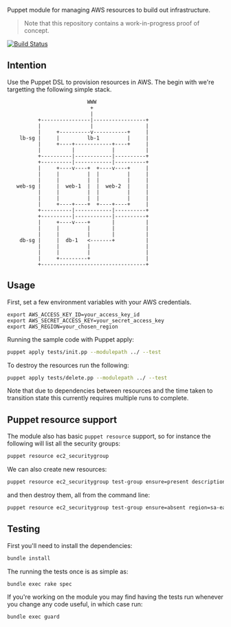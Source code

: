 Puppet module for managing AWS resources to build out infrastructure.

> Note that this repository contains a work-in-progress proof of
> concept.

[![Build
Status](https://magnum.travis-ci.com/puppetlabs/puppetlabs-aws.svg?token=RqtxRv25TsPVz69Qso5L&branch=master)](https://magnum.travis-ci.com/puppetlabs/puppetlabs-aws)

## Intention

Use the Puppet DSL to provision resources in AWS. The begin with we're
targetting the following simple stack.

```
                          WWW
                           +
                           |
          +----------------|-----------------+
          |                |                 |
          |     +----------v-----------+     |
    lb-sg |     |         lb-1         |     |
          |     +----+------------+----+     |
          |          |            |          |
          +----------|------------|----------+
          +----------|------------|----------+
          |     +----v----+  +----v----+     |
          |     |         |  |         |     |
          |     |         |  |         |     |
   web-sg |     |  web-1  |  |  web-2  |     |
          |     |         |  |         |     |
          |     |         |  |         |     |
          |     +----+----+  +----+----+     |
          +----------|------------|----------+
          +----------|------------|----------+
          |     +----v----+       |          |
          |     |         |       |          |
          |     |         |       |          |
    db-sg |     |  db-1   <-------+          |
          |     |         |                  |
          |     |         |                  |
          |     +---------+                  |
          +----------------------------------+
```

## Usage

First, set a few environment variables with your AWS credentials.

```
export AWS_ACCESS_KEY_ID=your_access_key_id
export AWS_SECRET_ACCESS_KEY=your_secret_access_key
export AWS_REGION=your_chosen_region
```

Running the sample code with Puppet apply:

```bash
puppet apply tests/init.pp --modulepath ../ --test
```

To destroy the resources run the following:

```bash
puppet apply tests/delete.pp --modulepath ../ --test
```

Note that due to dependencies between resources and the time taken to
transition state this currently requires multiple runs to complete.

## Puppet resource support

The module also has basic `puppet resource` support, so for instance the
following will list all the security groups:

```bash
puppet resource ec2_securitygroup
```

We can also create new resources:

```bash
puppet resource ec2_securitygroup test-group ensure=present description="test description" region=sa-east-1
```

and then destroy them, all from the command line:

```bash
puppet resource ec2_securitygroup test-group ensure=absent region=sa-east-1
```

## Testing

First you'll need to install the dependencies:

```bash
bundle install
```

The running the tests once is as simple as:

```bash
bundle exec rake spec
```

If you're working on the module you may find having the tests run
whenever you change any code useful, in which case run:

```bash
bundle exec guard
```
